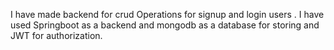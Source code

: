 I have made backend for crud Operations for signup and login users . I have used Springboot as a backend and mongodb as a database for storing and JWT for authorization.
